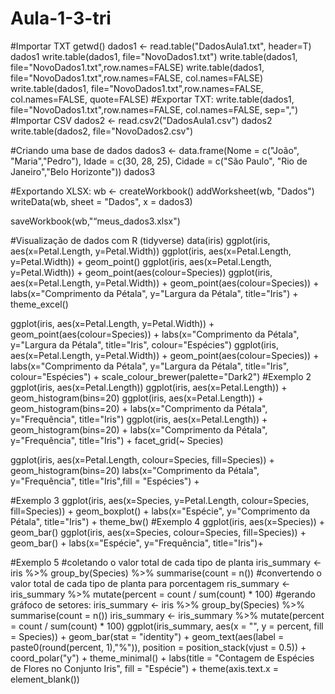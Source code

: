 # Aula-1-3-tri
#Importar TXT
getwd()
dados1 <- read.table("DadosAula1.txt", header=T)
dados1
write.table(dados1, file="NovoDados1.txt")
write.table(dados1, file="NovoDados1.txt",row.names=FALSE)
write.table(dados1, file="NovoDados1.txt",row.names=FALSE, col.names=FALSE)
write.table(dados1, file="NovoDados1.txt",row.names=FALSE, col.names=FALSE, quote=FALSE)
#Exportar TXT:
write.table(dados1, file="NovoDados1.txt",row.names=FALSE, col.names=FALSE, sep=",")
#Importar CSV 
dados2 <- read.csv2("DadosAula1.csv")
dados2
write.table(dados2, file="NovoDados2.csv")

#Criando uma base de dados
dados3 <- data.frame(Nome = c("João", "Maria","Pedro"), Idade = c(30, 28, 25), Cidade = c("São Paulo", "Rio de Janeiro","Belo Horizonte"))
dados3

#Exportando XLSX:
wb <- createWorkbook()
addWorksheet(wb, "Dados")
writeData(wb, sheet = "Dados", x = dados3)

saveWorkbook(wb,"“meus_dados3.xlsx")

#Visualização de dados com R (tidyverse)
data(iris)
ggplot(iris, aes(x=Petal.Length, y=Petal.Width))
ggplot(iris, aes(x=Petal.Length, y=Petal.Width)) +
  geom_point()
ggplot(iris, aes(x=Petal.Length, y=Petal.Width)) +
  geom_point(aes(colour=Species))
ggplot(iris, aes(x=Petal.Length, y=Petal.Width)) +
  geom_point(aes(colour=Species)) +
  labs(x="Comprimento da Pétala", y="Largura da
Pétala", title="Iris") + theme_excel()

ggplot(iris, aes(x=Petal.Length, y=Petal.Width)) +
  geom_point(aes(colour=Species)) +
  labs(x="Comprimento da Pétala", y="Largura da
Pétala", title="Iris", colour="Espécies")
ggplot(iris, aes(x=Petal.Length, y=Petal.Width)) +
  geom_point(aes(colour=Species)) +
  labs(x="Comprimento da Pétala", y="Largura da
Pétala", title="Iris", colour="Espécies") +
  scale_colour_brewer(palette="Dark2")
#Exemplo 2 
ggplot(iris, aes(x=Petal.Length))
ggplot(iris, aes(x=Petal.Length)) +
  geom_histogram(bins=20)
ggplot(iris, aes(x=Petal.Length)) +
  geom_histogram(bins=20) +
  labs(x="Comprimento da Pétala",
       y="Frequência", title="Iris")
ggplot(iris, aes(x=Petal.Length)) +
  geom_histogram(bins=20) +
  labs(x="Comprimento da Pétala",
       y="Frequência", title="Iris") +
  facet_grid(~ Species)

ggplot(iris, aes(x=Petal.Length, colour=Species,
                 fill=Species)) +
  geom_histogram(bins=20) 
labs(x="Comprimento da Pétala",
     y="Frequência", title="Iris",fill = "Espécies") + 
  
  #Exemplo 3 
  ggplot(iris, aes(x=Species, y=Petal.Length,
                   colour=Species, fill=Species)) +
  geom_boxplot() +
  labs(x="Espécie", y="Comprimento da Pétala",
       title="Iris") + 
  theme_bw()
#Exemplo 4 
ggplot(iris, aes(x=Species)) + geom_bar()
ggplot(iris, aes(x=Species, colour=Species,
                 fill=Species)) + geom_bar() +
  labs(x="Espécie", y="Frequência", title="Iris")+ 
  
  #Exemplo 5 
  #coletando o valor total de cada tipo de planta 
  iris_summary <- iris %>% group_by(Species) %>%
  summarise(count = n())
#convertendo o valor total de cada tipo de planta para porcentagem
ris_summary <- iris_summary %>%
  mutate(percent = count / sum(count) * 100)
#gerando gráfoco de setores:
iris_summary <- iris %>% group_by(Species) %>%
  summarise(count = n())
iris_summary <- iris_summary %>%
  mutate(percent = count / sum(count) * 100)
ggplot(iris_summary, aes(x = "", y = percent, fill = Species)) + geom_bar(stat = "identity") +
  geom_text(aes(label = paste0(round(percent, 1),"%")), position = position_stack(vjust = 0.5)) +
  coord_polar("y") + theme_minimal() +
  labs(title = "Contagem de Espécies de Flores no Conjunto Iris", fill = "Espécie") +
  theme(axis.text.x = element_blank())
